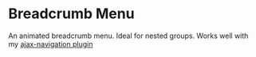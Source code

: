 # Breadcrumb Menu

An animated breadcrumb menu. Ideal for nested groups. Works well with my [ajax-navigation plugin](https://github.com/sprawld/Ajax-Navigation/)
